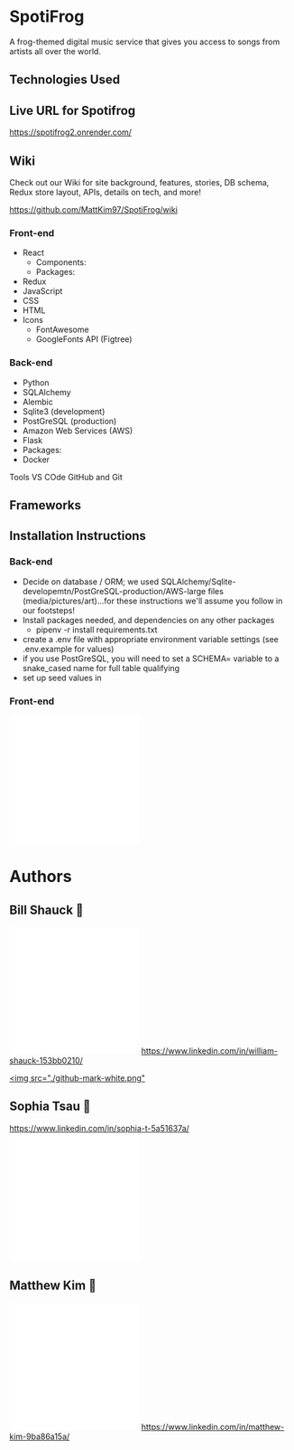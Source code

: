 # SpotiFrog
A frog-themed digital music service that gives you access to songs from artists all over the world.

## Technologies Used




## Live URL for Spotifrog
https://spotifrog2.onrender.com/

## Wiki

Check out our Wiki for site background, features, stories, DB schema, Redux store layout, APIs, details on tech, and more!

https://github.com/MattKim97/SpotiFrog/wiki


### Front-end

*  React
    - Components:
    - Packages:
*  Redux
*  JavaScript
*  CSS
*  HTML
*  Icons
    - FontAwesome
    - GoogleFonts API (Figtree)

### Back-end

*  Python
*  SQLAlchemy
*  Alembic
*  Sqlite3 (development)
*  PostGreSQL (production)
*  Amazon Web Services (AWS)
*  Flask
*  Packages:
*  Docker

Tools
VS COde
GitHub and Git


## Frameworks


## Installation Instructions

### Back-end

* Decide on database / ORM; we used SQLAlchemy/Sqlite-developemtn/PostGreSQL-production/AWS-large files (media/pictures/art)...for these instructions we'll assume you follow in our footsteps!
* Install packages needed, and dependencies on any other packages
    - pipenv -r install requirements.txt
* create a .env file with appropriate environment variable settings (see .env.example for values)
* if you use PostGreSQL, you will need to set a SCHEMA= variable to a snake_cased name for full table qualifying
* set up seed values in


### Front-end


![GitHub logo](github-mark-white.png)
# Authors

## Bill Shauck 🐸
[![GitHub](github-mark-white.png)](https://github.com/bshauck)
https://www.linkedin.com/in/william-shauck-153bb0210/


[<img src="./github-mark-white.png"](https://github.com/bshauck)



## Sophia Tsau 🐸
https://www.linkedin.com/in/sophia-t-5a51637a/
![GitHub logo](github-mark-white.png)

## Matthew Kim 🐸
![GitHub logo](github-mark-white.png)
https://www.linkedin.com/in/matthew-kim-9ba86a15a/
